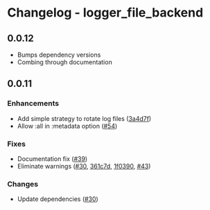 # Changelog - logger_file_backend

## 0.0.12

- Bumps dependency versions
- Combing through documentation

## 0.0.11

### Enhancements

* Add simple strategy to rotate log files ([3a4d7f](https://github.com/mstratman/logger_file_backend/commit/3a4d7ffea4fd1ea4f4ba2629051efc259dd668ec))
* Allow :all in :metadata option ([#54](https://github.com/onkel-dirtus/logger_file_backend/pull/54))

### Fixes

* Documentation fix ([#39](https://github.com/onkel-dirtus/logger_file_backend/pull/39))
* Eliminate warnings ([#30](https://github.com/onkel-dirtus/logger_file_backend/pull/30), [361c7d](https://github.com/mstratman/logger_file_backend/commit/361c7d81cb408a8aee824d080e16fd26f1920621), [1f0390](https://github.com/mstratman/logger_file_backend/commit/1f0390b29fe90516bd4b70d82250de065900fd41), [#43](https://github.com/onkel-dirtus/logger_file_backend/pull/43))

### Changes

* Update dependencies ([#30](https://github.com/onkel-dirtus/logger_file_backend/pull/30))

